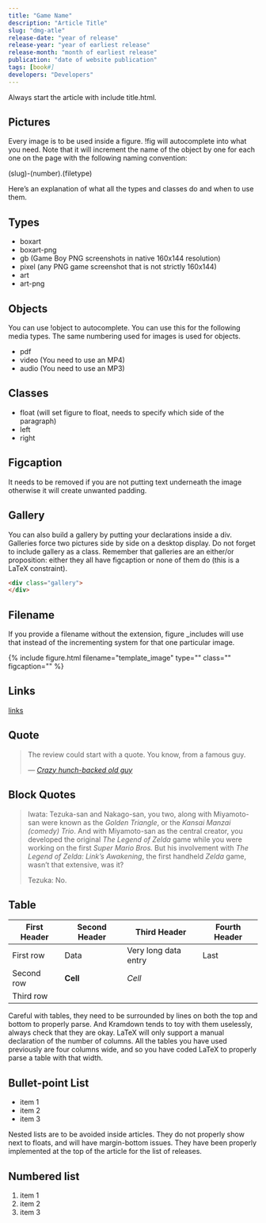 ```yaml
---
title: "Game Name"
description: "Article Title"
slug: "dmg-atle"
release-date: "year of release"
release-year: "year of earliest release"
release-month: "month of earliest release"
publication: "date of website publication"
tags: [book#]
developers: "Developers"
---
```

Always start the article with include title.html.

## Pictures

Every image is to be used inside a figure. !fig will autocomplete into what you need. Note that it will increment the name of the object by one for each one on the page with the following naming convention:

(slug)-(number).(filetype)

Here’s an explanation of what all the types and classes do and when to use them.

## Types

- boxart
- boxart-png
- gb (Game Boy PNG screenshots in native 160x144 resolution)
- pixel (any PNG game screenshot that is not strictly 160x144)
- art
- art-png

## Objects

You can use !object to autocomplete. You can use this for the following media types. The same numbering used for images is used for objects.

- pdf
- video (You need to use an MP4)
- audio (You need to use an MP3)

## Classes

- float (will set figure to float, needs to specify which side of the paragraph)
- left
- right

## Figcaption

It needs to be removed if you are not putting text underneath the image otherwise it will create unwanted padding.

## Gallery

You can also build a gallery by putting your declarations inside a div. Galleries force two pictures side by side on a desktop display. Do not forget to include gallery as a class. Remember that galleries are an either/or proposition: either they all have figcaption or none of them do (this is a LaTeX constraint).

~~~ html
<div class="gallery">
</div>
~~~

## Filename

If you provide a filename without the extension, figure _includes will use that instead of the incrementing system for that one particular image.

{% include figure.html filename="template_image" type="" class="" figcaption="" %}

## Links

[links](articles/dmg-yt)

## Quote

<blockquote>
The review could start with a quote. You know, from a famous guy.
<p>— <cite><a href="http://www.imdb.com/character/ch0000672/quotes">Crazy hunch-backed old guy</a></cite></p>
</blockquote>

## Block Quotes

> Iwata: Tezuka-san and Nakago-san, you two, along with Miyamoto-san were known as the *Golden Triangle*, or the *Kansai Manzai (comedy) Trio*. And with Miyamoto-san as the central creator, you developed the original *The Legend of Zelda* game while you were working on the first *Super Mario Bros.* But his involvement with *The Legend of Zelda: Link’s Awakening*, the first handheld *Zelda* game, wasn’t that extensive, was it?
>
> Tezuka: No.

## Table

| First Header | Second Header | Third Header | Fourth Header |
|-|-|-|-|
| First row     | Data          | Very long data entry | Last |
| Second row    | **Cell**      | *Cell*               ||
| Third row     ||||

Careful with tables, they need to be surrounded by lines on both the top and bottom to properly parse. And Kramdown tends to toy with them uselessly, always check that they are okay. LaTeX will only support a manual declaration of the number of columns. All the tables you have used previously are four columns wide, and so you have coded LaTeX to properly parse a table with that width.

## Bullet-point List

- item 1
- item 2
- item 3

Nested lists are to be avoided inside articles. They do not properly show next to floats, and will have margin-bottom issues. They have been properly implemented at the top of the article for the list of releases.

## Numbered list

1. item 1
2. item 2
3. item 3
